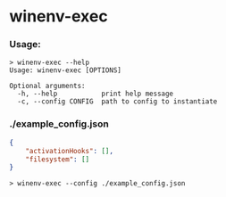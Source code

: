 # winenv-exec

### Usage:
```
> winenv-exec --help
Usage: winenv-exec [OPTIONS]

Optional arguments:
  -h, --help           print help message
  -c, --config CONFIG  path to config to instantiate
```

### ./example_config.json
```json
{
    "activationHooks": [],
    "filesystem": []
}
```

```
> winenv-exec --config ./example_config.json
```
